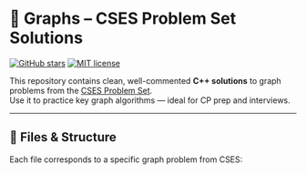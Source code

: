 # 🚀 Graphs – CSES Problem Set Solutions

[![GitHub stars](https://img.shields.io/github/stars/yashk511/graphs-cses?style=social)](https://github.com/yashk511/graphs-cses/stargazers)
[![MIT license](https://img.shields.io/github/license/yashk511/graphs-cses)](LICENSE)

This repository contains clean, well-commented **C++ solutions** to graph problems from the [CSES Problem Set](https://cses.fi/problemset/).  
Use it to practice key graph algorithms — ideal for CP prep and interviews.

---

## 📂 Files & Structure

Each file corresponds to a specific graph problem from CSES:

